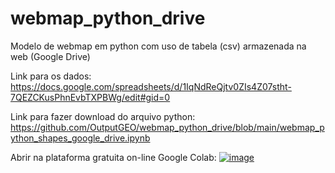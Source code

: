 # webmap_python_drive
Modelo de webmap em python com uso de tabela (csv) armazenada na web (Google Drive)


Link para os dados: https://docs.google.com/spreadsheets/d/1IqNdReQjtv0ZIs4Z07stht-7QEZCKusPhnEvbTXPBWg/edit#gid=0

Link para fazer download do arquivo python: https://github.com/OutputGEO/webmap_python_drive/blob/main/webmap_python_shapes_google_drive.ipynb

Abrir na plataforma gratuita on-line Google Colab: [![image](https://github.com/OutputGEO/webmap_python_drive/assets/150393907/ee4237b9-8565-4501-a060-61cc1c9a4253)](https://colab.research.google.com/github/OutputGEO/webmap_python_drive/blob/main/webmap_python_shapes_google_drive.ipynb)
